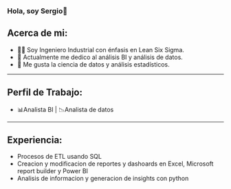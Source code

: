 ### Hola, soy Sergio👋

## Acerca de mi:

- 👨‍🎓 Soy Ingeniero Industrial con énfasis en Lean Six Sigma.
- 🔭 Actualmente me dedico al análisis BI y análisis de datos.
- 🌱 Me gusta la ciencia de datos y análisis estadísticos.
____
## Perfil de Trabajo:

- 📊Analista BI | 📉Analista de datos 
____
## Experiencia:

- Procesos de ETL usando SQL
- Creacion y modificacion de reportes y dashoards en Excel, Microsoft report builder y Power BI
- Analisis de informacion y generacion de insights con python


